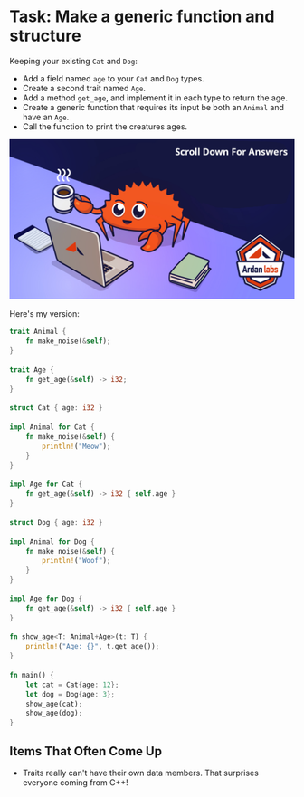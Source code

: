 # Task: Make a generic function and structure

Keeping your existing `Cat` and `Dog`:

* Add a field named `age` to your `Cat` and `Dog` types.
* Create a second trait named `Age`.
* Add a method `get_age`, and implement it in each type to return the age.
* Create a generic function that requires its input be both an `Animal` and have an `Age`.
* Call the function to print the creatures ages.

![](../images/ScrollTime.png)

Here's my version:

```rust
trait Animal {
    fn make_noise(&self);
}

trait Age {
    fn get_age(&self) -> i32;
}

struct Cat { age: i32 }

impl Animal for Cat {
    fn make_noise(&self) {
        println!("Meow");
    }
}

impl Age for Cat {
    fn get_age(&self) -> i32 { self.age }
}

struct Dog { age: i32 }

impl Animal for Dog {
    fn make_noise(&self) {
        println!("Woof");
    }
}

impl Age for Dog {
    fn get_age(&self) -> i32 { self.age }
}

fn show_age<T: Animal+Age>(t: T) {
    println!("Age: {}", t.get_age());
}

fn main() {
    let cat = Cat{age: 12};
    let dog = Dog{age: 3};
    show_age(cat);
    show_age(dog);
}
```

## Items That Often Come Up

* Traits really can't have their own data members. That surprises everyone coming from C++!
